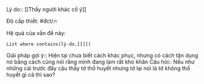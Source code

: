 Lý do:: [[Thấy người khác cố ý]]

Độ cấp thiết: #đct/🔥 

Hệ quả của vấn đề này:
```dataview
List where contains(lý-do,[[]])
```
Giải pháp gợi ý:: Hiện tại chưa biết cách khác phục, nhưng có cách tận dụng nó bằng cách cũng nói rằng mình đang làm rất khó khăn
Câu hỏi:: Nếu như những cái trước đây cậu thấy tớ thổ huyết nhưng tớ lại nói là tớ không thổ huyết gì cả thì sao?
